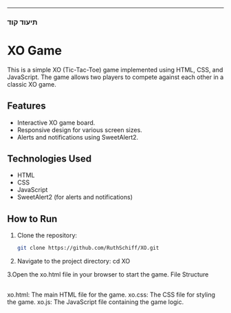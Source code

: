 
---

### **תיעוד קוד**

# XO Game

This is a simple XO (Tic-Tac-Toe) game implemented using HTML, CSS, and JavaScript. The game allows two players to compete against each other in a classic XO game.

## Features
- Interactive XO game board.
- Responsive design for various screen sizes.
- Alerts and notifications using SweetAlert2.

## Technologies Used
- HTML
- CSS
- JavaScript
- SweetAlert2 (for alerts and notifications)

## How to Run
1. Clone the repository:
   ```bash
   git clone https://github.com/RuthSchiff/XO.git
2. Navigate to the project directory:
  cd XO

3.Open the xo.html file in your browser to start the game.
File Structure
##
xo.html: The main HTML file for the game.
xo.css: The CSS file for styling the game.
xo.js: The JavaScript file containing the game logic.

